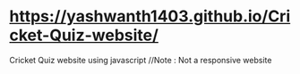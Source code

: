 # https://yashwanth1403.github.io/Cricket-Quiz-website/

Cricket Quiz website using javascript
//Note : Not a responsive website
